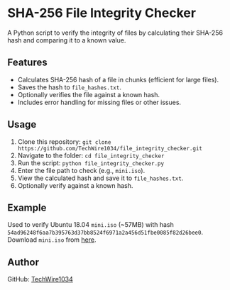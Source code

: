 # SHA-256 File Integrity Checker
A Python script to verify the integrity of files by calculating their SHA-256 hash and comparing it to a known value.

## Features
- Calculates SHA-256 hash of a file in chunks (efficient for large files).
- Saves the hash to `file_hashes.txt`.
- Optionally verifies the file against a known hash.
- Includes error handling for missing files or other issues.

## Usage
1. Clone this repository: `git clone https://github.com/TechWire1034/file_integrity_checker.git`
2. Navigate to the folder: `cd file_integrity_checker`
3. Run the script: `python file_integrity_checker.py`
4. Enter the file path to check (e.g., `mini.iso`).
5. View the calculated hash and save it to `file_hashes.txt`.
6. Optionally verify against a known hash.

## Example
Used to verify Ubuntu 18.04 `mini.iso` (~57MB) with hash `54ad96248f6aa7b395763d37bb8524f6971a2a456d51fbe0085f82d26bee0`. Download `mini.iso` from [here](http://archive.ubuntu.com/ubuntu/dists/bionic/main/installer-amd64/current/images/netboot/).

## Author
GitHub: [TechWire1034](https://github.com/TechWire1034)
